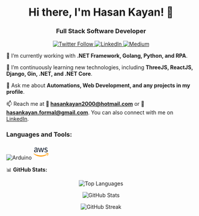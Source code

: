 <h1 align="center">Hi there, I'm Hasan Kayan! 👋</h1>
<h3 align="center">Full Stack Software Developer</h3>

<p align="center">
  <a href="https://twitter.com/hassannkynn" target="_blank">
    <img src="https://img.shields.io/twitter/follow/hassannkynn?style=social" alt="Twitter Follow">
  </a>
  <a href="https://www.linkedin.com/in/hasan-kayan-37a59319b/" target="_blank">
    <img src="https://img.shields.io/badge/-LinkedIn-blue?style=flat&logo=linkedin" alt="LinkedIn">
  </a>
  <a href="https://medium.com/@hasankayan" target="_blank">
    <img src="https://img.shields.io/badge/-Medium-black?style=flat&logo=medium" alt="Medium">
  </a>
</p>

🔭 I’m currently working with **.NET Framework, Golang, Python, and RPA**.

🌱 I’m continuously learning new technologies, including **ThreeJS, ReactJS, Django, Gin, .NET, and .NET Core**.

💬 Ask me about **Automations, Web Development, and any projects in my profile**.

📫 Reach me at **🚀 hasankayan2000@hotmail.com** or **🚀 hasankayan.formal@gmail.com**. You can also connect with me on [LinkedIn](https://www.linkedin.com/in/hasan-kayan-37a59319b/).

### Languages and Tools:

<p align="left">
  <img src="https://cdn.worldvectorlogo.com/logos/arduino-1.svg" alt="Arduino" width="40" height="40"/>
  <img src="https://raw.githubusercontent.com/devicons/devicon/master/icons/amazonwebservices/amazonwebservices-original-wordmark.svg" alt="AWS" width="40" height="40"/>
  <!-- Add more tools and languages here -->
</p>

📊 **GitHub Stats:**

<p align="center">
  <img src="https://github-readme-stats.vercel.app/api/top-langs?username=hasan-kayan&show_icons=true&locale=en&layout=compact" alt="Top Languages"/>
</p>

<p align="center">
  <img src="https://github-readme-stats.vercel.app/api?username=hasan-kayan&show_icons=true&locale=en" alt="GitHub Stats"/>
</p>

<p align="center">
  <img src="https://github-readme-streak-stats.herokuapp.com/?user=hasan-kayan&" alt="GitHub Streak"/>
</p>
